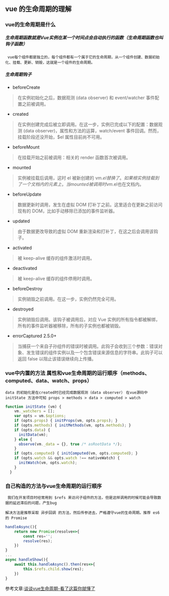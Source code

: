 ## vue 的生命周期的理解

### vue的生命周期是什么
##### 生命周期函数就是Vue实例在某一个时间点会自动执行的函数（生命周期函数也叫钩子函数）
` vue每个组件都是独立的，每个组件都有一个属于它的生命周期，从一个组件创建、数据初始化、挂载、更新、销毁，这就是一个组件的生命周期。`

##### 生命周期钩子
+ beforeCreate
> 在实例初始化之后，数据观测 (data observer) 和 event/watcher 事件配置之前被调用。
+ created
> 在实例创建完成后被立即调用。在这一步，实例已完成以下的配置：数据观测 (data observer)，属性和方法的运算，watch/event 事件回调。然而，挂载阶段还没开始，$el 属性目前尚不可用。
+ beforeMount
> 在挂载开始之前被调用：相关的 render 函数首次被调用。
+ mounted
> 实例被挂载后调用，这时 el 被新创建的 vm.$el 替换了。 如果根实例挂载到了一个文档内的元素上，当mounted被调用时vm.$el也在文档内。
+ beforeUpdate
> 数据更新时调用，发生在虚拟 DOM 打补丁之前。这里适合在更新之前访问现有的 DOM，比如手动移除已添加的事件监听器。
+ updated
> 由于数据更改导致的虚拟 DOM 重新渲染和打补丁，在这之后会调用该钩子。
+ activated
> 被 keep-alive 缓存的组件激活时调用。
+ deactivated
> 被 keep-alive 缓存的组件停用时调用。
+ beforeDestroy
> 实例销毁之前调用。在这一步，实例仍然完全可用。
+ destroyed
> 实例销毁后调用。该钩子被调用后，对应 Vue 实例的所有指令都被解绑，所有的事件监听器被移除，所有的子实例也都被销毁。
+ errorCaptured 2.5.0+
> 当捕获一个来自子孙组件的错误时被调用。此钩子会收到三个参数：错误对象、发生错误的组件实例以及一个包含错误来源信息的字符串。此钩子可以返回 false 以阻止该错误继续向上传播。

### vue中内置的方法 属性和vue生命周期的运行顺序（methods、computed、data、watch、props）
`data 的初始化是在created时已经完成数据观测（data observer）`
`在vue源码中 initState 方法中可知 props > methods > data > computed > watch`
```js
function initState (vm) {
    vm._watchers = [];
    var opts = vm.$options;
    if (opts.props) { initProps(vm, opts.props); }
    if (opts.methods) { initMethods(vm, opts.methods); }
    if (opts.data) {
      initData(vm);
    } else {
      observe(vm._data = {}, true /* asRootData */);
    }
    if (opts.computed) { initComputed(vm, opts.computed); }
    if (opts.watch && opts.watch !== nativeWatch) {
      initWatch(vm, opts.watch);
    }
  }
```
### 自己构造的方法与vue生命周期的运行顺序
` 我们在开发项目时经常用到 $refs 来访问子组件的方法，但是这样调用的时候可能会导致数据的延迟滞后的问题，产生bug`

`解决方法是推荐采取 异步回调 的方法，然后传参进去，严格遵守vue的生命周期。推荐 es6 的 Promise`
```js
handleAsync(){
    return new Promise(resolve=>{
        const res='';
        resolve(res);
    })
}
...
async handleShow(){
    await this.handleAsync().then(res=>{
        this.$refs.child.show(res);
    })
}
```
参考文章:[谈谈vue生命周期-看了这篇你就懂了](https://www.jianshu.com/p/410b6099be69)